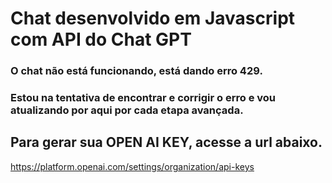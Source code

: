# Chat desenvolvido em Javascript com API do Chat GPT

### O chat não está funcionando, está dando erro 429.
### Estou na tentativa de encontrar e corrigir o erro e vou atualizando por aqui por cada etapa avançada.

## Para gerar sua OPEN AI KEY, acesse a url abaixo.
https://platform.openai.com/settings/organization/api-keys